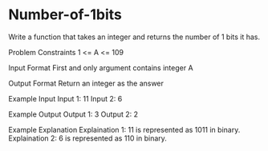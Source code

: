 # Number-of-1bits
Write a function that takes an integer and returns the number of 1 bits it has.

Problem Constraints
1 <= A <= 109


Input Format
First and only argument contains integer A


Output Format
Return an integer as the answer


Example Input
Input 1:
11
Input 2:
6


Example Output
Output 1:
3
Output 2:
2


Example Explanation
Explaination 1:
11 is represented as 1011 in binary.
Explaination 2:
6 is represented as 110 in binary.
